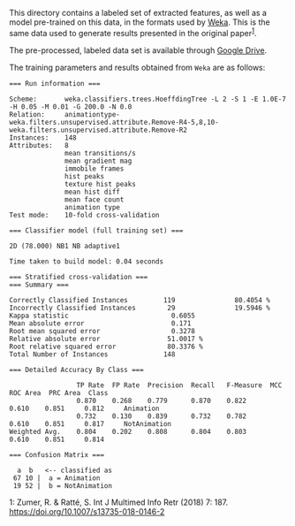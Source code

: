 This directory contains a labeled set of extracted features, as well as a model pre-trained on this data, in the formats used by [Weka](https://www.cs.waikato.ac.nz/ml/weka/). This is the same data used to generate results presented in the original paper<sup>[1](#fn1)</sup>.

The pre-processed, labeled data set is available through [Google Drive](https://drive.google.com/file/d/0ByWm0x8wwapoLTdnVmx5NjhWbmM/view?usp=sharing).

The training parameters and results obtained from `Weka` are as follows:
```
=== Run information ===

Scheme:       weka.classifiers.trees.HoeffdingTree -L 2 -S 1 -E 1.0E-7 -H 0.05 -M 0.01 -G 200.0 -N 0.0
Relation:     animationtype-weka.filters.unsupervised.attribute.Remove-R4-5,8,10-weka.filters.unsupervised.attribute.Remove-R2
Instances:    148
Attributes:   8
              mean transitions/s
              mean gradient mag
              immobile frames
              hist peaks
              texture hist peaks
              mean hist diff
              mean face count
              animation type
Test mode:    10-fold cross-validation

=== Classifier model (full training set) ===

2D (78.000) NB1 NB adaptive1

Time taken to build model: 0.04 seconds

=== Stratified cross-validation ===
=== Summary ===

Correctly Classified Instances         119               80.4054 %
Incorrectly Classified Instances        29               19.5946 %
Kappa statistic                          0.6055
Mean absolute error                      0.171 
Root mean squared error                  0.3278
Relative absolute error                 51.0017 %
Root relative squared error             80.3376 %
Total Number of Instances              148     

=== Detailed Accuracy By Class ===

                 TP Rate  FP Rate  Precision  Recall   F-Measure  MCC      ROC Area  PRC Area  Class
                 0.870    0.268    0.779      0.870    0.822      0.610    0.851     0.812     Animation
                 0.732    0.130    0.839      0.732    0.782      0.610    0.851     0.817     NotAnimation
Weighted Avg.    0.804    0.202    0.808      0.804    0.803      0.610    0.851     0.814     

=== Confusion Matrix ===

  a  b   <-- classified as
 67 10 |  a = Animation
 19 52 |  b = NotAnimation
```

<a name="fn1">1</a>: Zumer, R. & Ratté, S. Int J Multimed Info Retr (2018) 7: 187. https://doi.org/10.1007/s13735-018-0146-2
